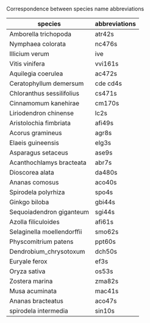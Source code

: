 

Correspondence between species name abbreviations

| species                    | abbreviations    |
| -------------------------- | --------- |
| Amborella trichopoda       | atr42s    |
| Nymphaea colorata          | nc476s    |
| Illicium verum             | ive       |
| Vitis vinifera             | vvi161s   |
| Aquilegia coerulea         | ac472s    |
| Ceratophyllum demersum     | cde  cd4s |
| Chloranthus sessilifolius  | cs471s    |
| Cinnamomum kanehirae       | cm170s    |
| Liriodendron chinense      | lc2s      |
| Aristolochia fimbriata     | afi49s    |
| Acorus gramineus           | agr8s     |
| Elaeis guineensis          | elg3s     |
| Asparagus setaceus         | ase9s     |
| Acanthochlamys bracteata   | abr7s     |
| Dioscorea alata            | da480s    |
| Ananas comosus             | aco40s    |
| Spirodela polyrhiza        | spo4s     |
| Ginkgo biloba              | gbi44s    |
| Sequoiadendron giganteum   | sgi44s    |
| Azolla filiculoides        | afi61s    |
| Selaginella moellendorffii | smo62s    |
| Physcomitrium patens       | ppt60s    |
| Dendrobium_chrysotoxum     | dch50s    |
| Euryale ferox              | ef3s      |
| Oryza sativa               | os53s     |
| Zostera marina             | zma82s    |
| Musa acuminata             | mac41s    |
| Ananas bracteatus          | aco47s    | 
| spirodela intermedia       | sin10s    |